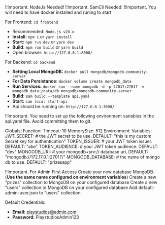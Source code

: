 !!Important. NodeJs Needed!
!!Important. SamCli Needed!
!!Important. You will need to have docker installed and runing to start

 For Frontend: `cd frontend`
- Recommended: `Node.js v20.x`
- **Install:** `npm i` or `yarn install`
- **Start:** `npm run dev` or `yarn dev`
- **Build:** `npm run build` or `yarn build`
- Open browser: `http://127.0.0.1:8000/`


For Backend: `cd backend`
- **Setting Local MongoDB:** `docker pull mongodb/mongodb-community-server`
- **For Data Persistance:** `docker volume create mongodb_data`
- **Run Services:** `docker run --name mongodb -d -p 27017:27017 -v mongodb_data:/data/db mongodb/mongodb-community-server`
- **Build:** `sam build --template api.yaml`
- **Start:** `sam local start-api`
- Api should be running on: `http://127.0.0.1:3000/`


!!Important. You need to set up the following environment variables in the api.yaml file. Avoid committing them to git.

Globals:
  Function:
    Timeout: 10
    MemorySize: 512
    Environment:
      Variables:
        JWT_SECRET: # the JWT secret to be use. DEFAULT: "this is my custom Secret key for authentication"
        TOKEN_ISSUER: # your JWT token issuer. DEFAULT: "abe"
        TOKEN_AUDIENCE: # your JWT token audience. DEFAULT: "dev"
        MONGODB_URI: # your mongodb+srv:// database uri. DEFAULT: "mongodb://172.17.0.1:27017/"
        MONGODB_DATABASE: # the name of mongo db to use. DEFAULT: "prizesapp"
        

!!Important. For Admin First Access
Create your new database MongoDB. (**Use the same name configured on environment variables**)
Create a new "prizes" collection to MongoDB on your configured database
Create a new "users" collection to MongoDB on your configured database
Add default-admin-user.json to "users" collection

Default Credentials:
- **Email:** playstudios@admin.com
- **Password:** PlaystudiosAdmin123
